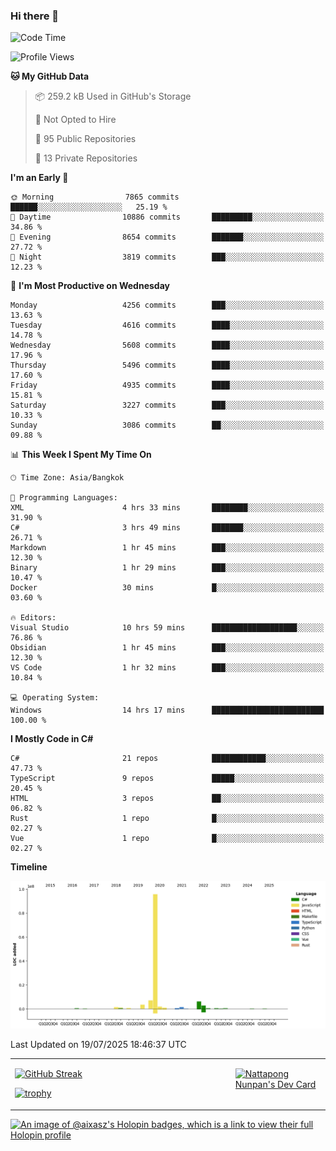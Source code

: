 ### Hi there 👋

<!--START_SECTION:waka-->
![Code Time](http://img.shields.io/badge/Code%20Time-2%2C432%20hrs%2011%20mins-blue)

![Profile Views](http://img.shields.io/badge/Profile%20Views-0-blue)

**🐱 My GitHub Data** 

> 📦 259.2 kB Used in GitHub's Storage 
 > 
> 🚫 Not Opted to Hire
 > 
> 📜 95 Public Repositories 
 > 
> 🔑 13 Private Repositories 
 > 
**I'm an Early 🐤** 

```text
🌞 Morning                7865 commits        ██████░░░░░░░░░░░░░░░░░░░   25.19 % 
🌆 Daytime                10886 commits       █████████░░░░░░░░░░░░░░░░   34.86 % 
🌃 Evening                8654 commits        ███████░░░░░░░░░░░░░░░░░░   27.72 % 
🌙 Night                  3819 commits        ███░░░░░░░░░░░░░░░░░░░░░░   12.23 % 
```
📅 **I'm Most Productive on Wednesday** 

```text
Monday                   4256 commits        ███░░░░░░░░░░░░░░░░░░░░░░   13.63 % 
Tuesday                  4616 commits        ████░░░░░░░░░░░░░░░░░░░░░   14.78 % 
Wednesday                5608 commits        ████░░░░░░░░░░░░░░░░░░░░░   17.96 % 
Thursday                 5496 commits        ████░░░░░░░░░░░░░░░░░░░░░   17.60 % 
Friday                   4935 commits        ████░░░░░░░░░░░░░░░░░░░░░   15.81 % 
Saturday                 3227 commits        ███░░░░░░░░░░░░░░░░░░░░░░   10.33 % 
Sunday                   3086 commits        ██░░░░░░░░░░░░░░░░░░░░░░░   09.88 % 
```


📊 **This Week I Spent My Time On** 

```text
🕑︎ Time Zone: Asia/Bangkok

💬 Programming Languages: 
XML                      4 hrs 33 mins       ████████░░░░░░░░░░░░░░░░░   31.90 % 
C#                       3 hrs 49 mins       ███████░░░░░░░░░░░░░░░░░░   26.71 % 
Markdown                 1 hr 45 mins        ███░░░░░░░░░░░░░░░░░░░░░░   12.30 % 
Binary                   1 hr 29 mins        ███░░░░░░░░░░░░░░░░░░░░░░   10.47 % 
Docker                   30 mins             █░░░░░░░░░░░░░░░░░░░░░░░░   03.60 % 

🔥 Editors: 
Visual Studio            10 hrs 59 mins      ███████████████████░░░░░░   76.86 % 
Obsidian                 1 hr 45 mins        ███░░░░░░░░░░░░░░░░░░░░░░   12.30 % 
VS Code                  1 hr 32 mins        ███░░░░░░░░░░░░░░░░░░░░░░   10.84 % 

💻 Operating System: 
Windows                  14 hrs 17 mins      █████████████████████████   100.00 % 
```

**I Mostly Code in C#** 

```text
C#                       21 repos            ████████████░░░░░░░░░░░░░   47.73 % 
TypeScript               9 repos             █████░░░░░░░░░░░░░░░░░░░░   20.45 % 
HTML                     3 repos             ██░░░░░░░░░░░░░░░░░░░░░░░   06.82 % 
Rust                     1 repo              █░░░░░░░░░░░░░░░░░░░░░░░░   02.27 % 
Vue                      1 repo              █░░░░░░░░░░░░░░░░░░░░░░░░   02.27 % 
```



**Timeline**

![Lines of Code chart](https://raw.githubusercontent.com/aixasz/aixasz/main/assets/bar_graph.png)


 Last Updated on 19/07/2025 18:46:37 UTC
<!--END_SECTION:waka-->

<table>
<tr>
<td width="70%" valign="top">
 
 [![GitHub Streak](http://github-readme-streak-stats.herokuapp.com?user=aixasz&theme=github-dark&hide_border=true&date_format=%5BY%20%5DM%20j)](https://git.io/streak-stats)

 [![trophy](https://github-profile-trophy.vercel.app/?username=aixasz&theme=onedark)](https://github.com/ryo-ma/github-profile-trophy)
 </td>
<td width="30%" valign="top">
 
<a href="https://app.daily.dev/aixasz"><img src="https://api.daily.dev/devcards/403207936e6547c9a85ea449e9f3abe8.png?r=re8" alt="Nattapong Nunpan's Dev Card"/></a>

 </td>
</tr>
</table>

[![An image of @aixasz's Holopin badges, which is a link to view their full Holopin profile](https://holopin.me/aixasz)](https://holopin.io/@aixasz)
 

